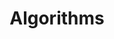 ---
layout: tag-list
type: tag
title: Algorithms
slug: algorithms
category: computer-science
sidebar: true
description: >
    Algorithms
---